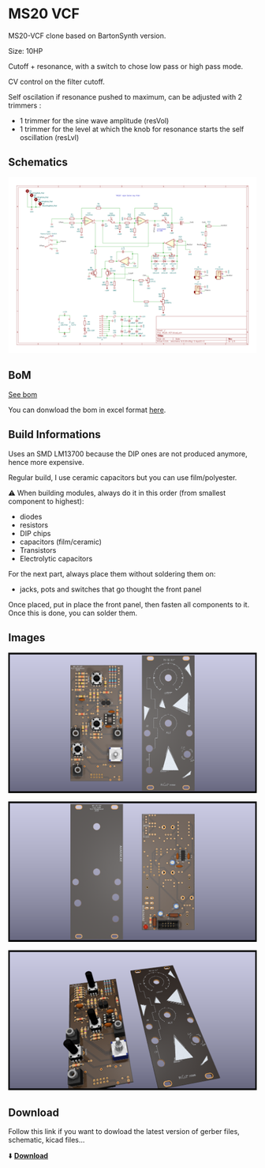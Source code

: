 # MS20 VCF

MS20-VCF clone based on BartonSynth version.

Size: 10HP

Cutoff + resonance, with a switch to chose low pass or high pass mode.

CV control on the filter cutoff.

Self oscilation if resonance pushed to maximum, can be adjusted with 2 trimmers :

- 1 trimmer for the sine wave amplitude (resVol)
- 1 trimmer for the level at which the knob for resonance starts the self oscillation (resLvl)

## Schematics

![single MS20-VCF schematic](documentation/image/MS20-VCF-schematic.svg)

## BoM

[See bom](documentation/bom/MS20-VCF_V1.2--iBoM.html)

You can donwload the bom in excel format [here](https://github.com/BleepSound/ms20-vcf-simple/releases/download/v1.2/MS20-VCF_V1.2--BoM.xlsx).

## Build Informations

Uses an SMD LM13700 because the DIP ones are not produced anymore, hence more expensive.

Regular build, I use ceramic capacitors but you can use film/polyester.

:warning: When building modules, always do it in this order (from smallest component to highest):
- diodes
- resistors
- DIP chips
- capacitors (film/ceramic)
- Transistors
- Electrolytic capacitors

For the next part, always place them without soldering them on:
- jacks, pots and switches that go thought the front panel

Once placed, put in place the front panel, then fasten all components to it. Once this is done, you can solder them.

## Images

![3D single MS20-VCF(front)](documentation/image/MS20-VCF-3D_top.png)

![3D single MS20-VCF(back)](documentation/image/MS20-VCF-3D_bottom.png)

![3D single MS20-VCF(iso)](documentation/image/MS20-VCF-3D_top30deg.png)

## Download

Follow this link if you want to dowload the latest version of gerber files, schematic, kicad files...

:arrow_down: [**Download**](https://github.com/BleepSound/ms20-vcf-simple/releases)